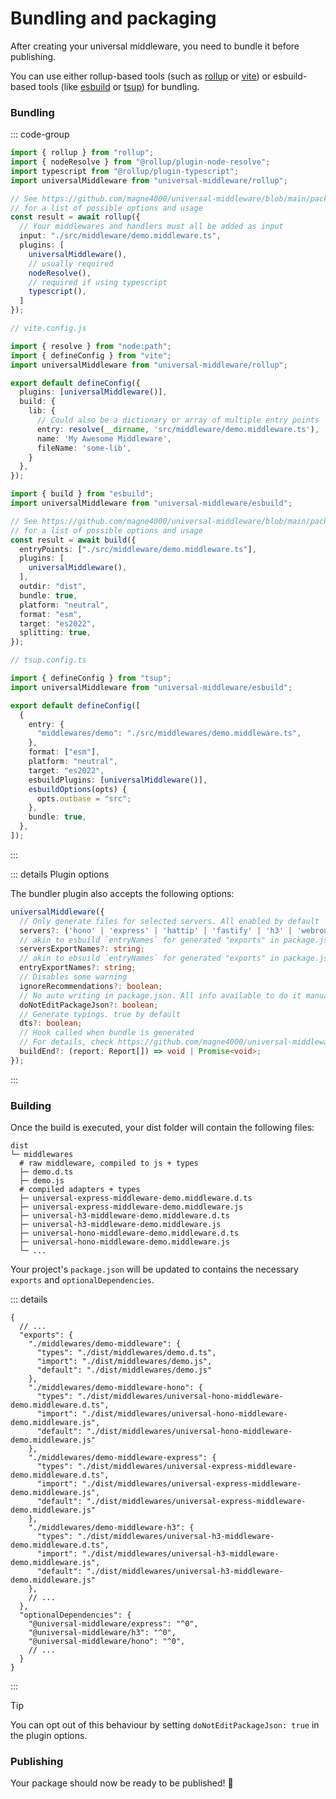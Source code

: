 # Bundling and packaging

After creating your universal middleware, you need to bundle it before publishing.

You can use either rollup-based tools (such as [rollup](https://rollupjs.org/) or [vite](https://vitejs.dev/)) or
esbuild-based tools (like [esbuild](https://esbuild.github.io/) or [tsup](https://tsup.egoist.dev/)) for bundling.

### Bundling

::: code-group

```ts [rollup]
import { rollup } from "rollup";
import { nodeResolve } from "@rollup/plugin-node-resolve";
import typescript from "@rollup/plugin-typescript";
import universalMiddleware from "universal-middleware/rollup";

// See https://github.com/magne4000/universal-middleware/blob/main/packages/universal-middleware/test/rollup.test.ts
// for a list of possible options and usage
const result = await rollup({
  // Your middlewares and handlers must all be added as input
  input: "./src/middleware/demo.middleware.ts",
  plugins: [
    universalMiddleware(),
    // usually required
    nodeResolve(),
    // required if using typescript
    typescript(),
  ]
});
```

```ts [vite]
// vite.config.js

import { resolve } from "node:path";
import { defineConfig } from "vite";
import universalMiddleware from "universal-middleware/rollup";

export default defineConfig({
  plugins: [universalMiddleware()],
  build: {
    lib: {
      // Could also be a dictionary or array of multiple entry points
      entry: resolve(__dirname, 'src/middleware/demo.middleware.ts'),
      name: 'My Awesome Middleware',
      fileName: 'some-lib',
    }
  },
});
```

```ts [esbuild]
import { build } from "esbuild";
import universalMiddleware from "universal-middleware/esbuild";

// See https://github.com/magne4000/universal-middleware/blob/main/packages/universal-middleware/test/esbuild.test.ts
// for a list of possible options and usage
const result = await build({
  entryPoints: ["./src/middleware/demo.middleware.ts"],
  plugins: [
    universalMiddleware(),
  ],
  outdir: "dist",
  bundle: true,
  platform: "neutral",
  format: "esm",
  target: "es2022",
  splitting: true,
});
```

```ts [tsup]
// tsup.config.ts

import { defineConfig } from "tsup";
import universalMiddleware from "universal-middleware/esbuild";

export default defineConfig([
  {
    entry: {
      "middlewares/demo": "./src/middlewares/demo.middleware.ts",
    },
    format: ["esm"],
    platform: "neutral",
    target: "es2022",
    esbuildPlugins: [universalMiddleware()],
    esbuildOptions(opts) {
      opts.outbase = "src";
    },
    bundle: true,
  },
]);

```

:::

::: details Plugin options

The bundler plugin also accepts the following options:

```ts
universalMiddleware({
  // Only generate files for selected servers. All enabled by default
  servers?: ('hono' | 'express' | 'hattip' | 'fastify' | 'h3' | 'webroute' | 'cloudflare-pages' | 'cloudflare-worker' | 'elysia')[];
  // akin to esbuild `entryNames` for generated "exports" in package.json
  serversExportNames?: string;
  // akin to ebsuild `entryNames` for generated "exports" in package.json
  entryExportNames?: string;
  // Disables some warning
  ignoreRecommendations?: boolean;
  // No auto writing in package.json. All info available to do it manually in `buildEnd`
  doNotEditPackageJson?: boolean;
  // Generate typings. true by default
  dts?: boolean;
  // Hook called when bundle is generated
  // For details, check https://github.com/magne4000/universal-middleware/blob/main/packages/universal-middleware/src/plugin.ts
  buildEnd?: (report: Report[]) => void | Promise<void>;
});
```

:::

### Building

Once the build is executed, your dist folder will contain the following files:

```
dist
└─ middlewares
  # raw middleware, compiled to js + types
  ├─ demo.d.ts
  ├─ demo.js
  # compiled adapters + types
  ├─ universal-express-middleware-demo.middleware.d.ts
  ├─ universal-express-middleware-demo.middleware.js
  ├─ universal-h3-middleware-demo.middleware.d.ts
  ├─ universal-h3-middleware-demo.middleware.js
  ├─ universal-hono-middleware-demo.middleware.d.ts
  ├─ universal-hono-middleware-demo.middleware.js
  └─ ...
```

Your project's `package.json` will be updated to contains the necessary `exports` and `optionalDependencies`.

::: details

```json5
{
  // ...
  "exports": {
    "./middlewares/demo-middleware": {
      "types": "./dist/middlewares/demo.d.ts",
      "import": "./dist/middlewares/demo.js",
      "default": "./dist/middlewares/demo.js"
    },
    "./middlewares/demo-middleware-hono": {
      "types": "./dist/middlewares/universal-hono-middleware-demo.middleware.d.ts",
      "import": "./dist/middlewares/universal-hono-middleware-demo.middleware.js",
      "default": "./dist/middlewares/universal-hono-middleware-demo.middleware.js"
    },
    "./middlewares/demo-middleware-express": {
      "types": "./dist/middlewares/universal-express-middleware-demo.middleware.d.ts",
      "import": "./dist/middlewares/universal-express-middleware-demo.middleware.js",
      "default": "./dist/middlewares/universal-express-middleware-demo.middleware.js"
    },
    "./middlewares/demo-middleware-h3": {
      "types": "./dist/middlewares/universal-h3-middleware-demo.middleware.d.ts",
      "import": "./dist/middlewares/universal-h3-middleware-demo.middleware.js",
      "default": "./dist/middlewares/universal-h3-middleware-demo.middleware.js"
    },
    // ...
  },
  "optionalDependencies": {
    "@universal-middleware/express": "^0",
    "@universal-middleware/h3": "^0",
    "@universal-middleware/hono": "^0",
    // ...
  }
}
```

:::

> [!TIP]
> You can opt out of this behaviour by setting `doNotEditPackageJson: true` in the plugin options.

### Publishing

Your package should now be ready to be published! :rocket:
